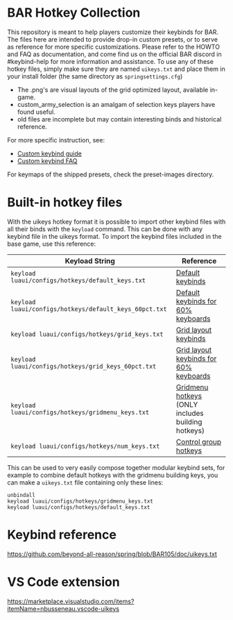 # BAR Hotkey Collection
This repository is meant to help players customize their keybinds for BAR. 
The files here are intended to provide drop-in custom presets, or to serve as reference for more specific customizations.
Please refer to the HOWTO and FAQ as documentation, and come find us on the official BAR discord in #keybind-help for more information and assistance.
To use any of these hotkey files, simply make sure they are named `uikeys.txt` and place them in your install folder (the same directory as `springsettings.cfg`)
- The .png's are visual layouts of the grid optimized layout, available in-game.
- custom_army_selection is an amalgam of selection keys players have found useful.
- old files are incomplete but may contain interesting binds and historical reference.


For more specific instruction, see:
- [Custom keybind guide](keybind-guide.md)
- [Custom keybind FAQ](keybind-faq.md)


For keymaps of the shipped presets, check the preset-images directory.


# Built-in hotkey files
With the uikeys hotkey format it is possible to import other keybind files with all their binds with the `keyload` command. 
This can be done with any keybind file in the uikeys format. To import the keybind files included in the base game, use this reference:

| Keyload String                                         | Reference                                                                                                                                                       |
|--------------------------------------------------------|-----------------------------------------------------------------------------------------------------------------------------------------------------------------|
| `keyload luaui/configs/hotkeys/default_keys.txt`       | [Default keybinds ](https://github.com/beyond-all-reason/Beyond-All-Reason/blob/master/luaui/configs/hotkeys/default_keys.txt)                                  |
| `keyload luaui/configs/hotkeys/default_keys_60pct.txt` | [Default keybinds for 60% keyboards](https://github.com/beyond-all-reason/Beyond-All-Reason/blob/master/luaui/configs/hotkeys/default_keys_60pct.txt)           |
| `keyload luaui/configs/hotkeys/grid_keys.txt`          | [Grid layout keybinds](https://github.com/beyond-all-reason/Beyond-All-Reason/blob/master/luaui/configs/hotkeys/grid_keys.txt)                                  |
| `keyload luaui/configs/hotkeys/grid_keys_60pct.txt`    | [Grid layout keybinds for 60% keyboards](https://github.com/beyond-all-reason/Beyond-All-Reason/blob/master/luaui/configs/hotkeys/grid_keys_60pct.txt)          |
| `keyload luaui/configs/hotkeys/gridmenu_keys.txt`      | [Gridmenu hotkeys](https://github.com/beyond-all-reason/Beyond-All-Reason/blob/master/luaui/configs/hotkeys/gridmenu_keys.txt) (ONLY includes building hotkeys) |
| `keyload luaui/configs/hotkeys/num_keys.txt`           | [Control group hotkeys](https://github.com/beyond-all-reason/Beyond-All-Reason/blob/master/luaui/configs/hotkeys/num_keys.txt)                                  |


This can be used to very easily compose together modular keybind sets, for example to combine default hotkeys with the gridmenu building keys, you can make a `uikeys.txt` file containing only these lines:
```
unbindall
keyload luaui/configs/hotkeys/gridmenu_keys.txt
keyload luaui/configs/hotkeys/default_keys.txt
```

# Keybind reference
https://github.com/beyond-all-reason/spring/blob/BAR105/doc/uikeys.txt

# VS Code extension
https://marketplace.visualstudio.com/items?itemName=nbusseneau.vscode-uikeys
